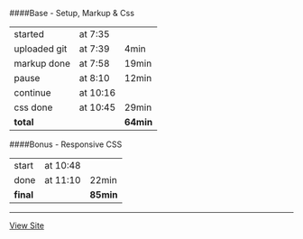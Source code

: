 ####Base - Setup, Markup & Css
<table>
    <tr><td>started      </td><td> at 7:35  </td><td>           </td></tr>
    <tr><td>uploaded git </td><td> at 7:39  </td><td>   4min    </td></tr>
    <tr><td>markup done  </td><td> at 7:58  </td><td>   19min   </td></tr>
    <tr><td>pause        </td><td> at 8:10  </td><td>   12min   </td></tr>
    <tr><td>continue     </td><td> at 10:16 </td><td>           </td></tr>
    <tr><td>css done     </td><td> at 10:45 </td><td>   29min   </td></tr>
    <tr><td><strong>total</strong>        </td><td>          </td><td><strong>64min</strong></td></tr>
</table>

####Bonus - Responsive CSS
<table>
    <tr><td>start        </td><td> at 10:48 </td><td>           </td></tr>
    <tr><td>done         </td><td> at 11:10 </td><td>   22min   </td></tr>
    <tr><td><strong>final</strong>        </td><td>          </td><td><strong>85min</strong></td></tr>
</table>

---
<a href="http://dealeronclass.github.io/standard/" target="_blank">View Site</a>